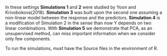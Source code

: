 In these settings **Simulations 1** and **2** were studied by Yoon and Krivobokova(2018). 
**Simulation 3** was built upon the second one assuming a non-linear model between the response and the predictors. 
**Simulation 4** is a modification of Simulation 2 in the sense than now Y depends on two linear combinations. 
With **Simulation 5** we demonstrate that PCA, as an unsupervised method, can miss important information when we consider only few components.

To run the simulations, must have the Source files in the environment of R.

